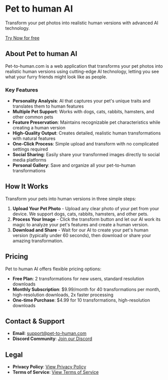  # Pet to human AI

Transform your pet photos into realistic human versions with advanced AI technology.

[Try Now for free](https://pet-to-human.com)

## About Pet to human AI

Pet-to-human.com is a web application that transforms your pet photos into realistic human versions using cutting-edge AI technology, letting you see what your furry friends might look like as people.

### Key Features

- **Personality Analysis**: AI that captures your pet's unique traits and translates them to human features
- **Multiple Pet Support**: Works with dogs, cats, rabbits, hamsters, and other common pets
- **Feature Preservation**: Maintains recognizable pet characteristics while creating a human version
- **High-Quality Output**: Creates detailed, realistic human transformations with natural features
- **One-Click Process**: Simple upload and transform with no complicated settings required
- **Social Sharing**: Easily share your transformed images directly to social media platforms
- **Personal Gallery**: Save and organize all your pet-to-human transformations

## How It Works

Transform your pets into human versions in three simple steps:

1. **Upload Your Pet Photo** - Upload any clear photo of your pet from your device. We support dogs, cats, rabbits, hamsters, and other pets.
2. **Process Your Image** - Click the transform button and let our AI work its magic to analyze your pet's features and create a human version.
3. **Download and Share** - Wait for our AI to create your pet's human version (typically under 60 seconds), then download or share your amazing transformation.

## Pricing

Pet to human AI offers flexible pricing options:

- **Free Plan**: 2 transformations for new users, standard resolution downloads
- **Monthly Subscription**: $9.99/month for 40 transformations per month, high-resolution downloads, 2x faster processing
- **One-time Purchase**: $4.99 for 10 transformations, high-resolution downloads

## Contact & Support

- **Email**: support@pet-to-human.com
- **Discord Community**: [Join our Discord](https://discord.gg/yUqMPvNp)

## Legal

- **Privacy Policy**: [View Privacy Policy](https://pet-to-human.com/privacy-policy)
- **Terms of Service**: [View Terms of Service](https://pet-to-human.com/terms-of-service)
